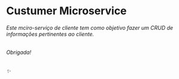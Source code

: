 # Custumer Microservice

###### Este mciro-serviço de cliente tem como objetivo fazer um CRUD de informações pertinentes ao cliente. 

###### Obrigada!
###### :sparkles:
